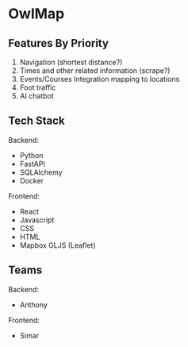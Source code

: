 # OwlMap

## Features By Priority

1. Navigation (shortest distance?)
2. Times and other related information (scrape?)
3. Events/Courses Integration mapping to locations
4. Foot traffic
5. AI chatbot

## Tech Stack

Backend:
  - Python
  - FastAPI
  - SQLAlchemy
  - Docker

Frontend:
  - React
  - Javascript
  - CSS
  - HTML
  - Mapbox GLJS (Leaflet)

## Teams

Backend:
  - Anthony

Frontend: 
  - Simar